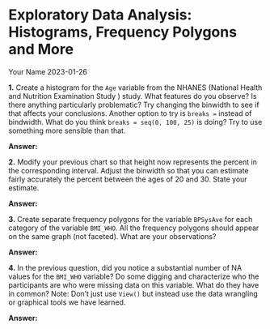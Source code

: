 Exploratory Data Analysis: Histograms, Frequency Polygons and More
================
Your Name
2023-01-26

**1.** Create a histogram for the `Age` variable from the NHANES
(National Health and Nutrition Examination Study ) study. What features
do you observe? Is there anything particularly problematic? Try changing
the binwidth to see if that affects your conclusions. Another option to
try is `breaks =` instead of bindwidth. What do you think
`breaks = seq(0, 100, 25)` is doing? Try to use something more sensible
than that.

**Answer:**

**2.** Modify your previous chart so that height now represents the
percent in the corresponding interval. Adjust the binwidth so that you
can estimate fairly accurately the percent between the ages of 20 and
30. State your estimate.

**Answer:**

**3.** Create separate frequency polygons for the variable `BPSysAve`
for each category of the variable `BMI_WHO`. All the frequency polygons
should appear on the same graph (not faceted). What are your
observations?

**Answer:**

**4.** In the previous question, did you notice a substantial number of
NA values for the `BMI_WHO` variable? Do some digging and characterize
who the participants are who were missing data on this variable. What do
they have in common? Note: Don’t just use `View()` but instead use the
data wrangling or graphical tools we have learned.

**Answer:**

